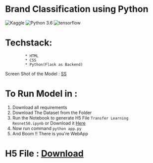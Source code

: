 
# Brand Classification using Python

![Kaggle](https://img.shields.io/badge/Dataset-Kaggle-blue.svg) ![Python 3.6](https://img.shields.io/badge/Python-3.6-brightgreen.svg) ![tensorflow](https://img.shields.io/badge/Library-Tensorflow-orange.svg)


# Techstack: 
             * HTML
             * CSS
             * Python(Flask as Backend)
             

Screen Shot of the Model : [SS](Lambo.png)


# To Run Model in :
1. Download all requirements
2. Download The Dataset from the Folder
3. Run the Notebook to generate H5 File ```Transfer Learning Resnet50.ipynb``` or Download it [Here](https://drive.google.com/file/d/1PpazFQ8nNCi_MLUlYB0hnpKJoHV8ogZJ/view?usp=sharing)
4. Now run command ```python app.py```
5. And Boom !! There is you're WebApp





# H5 File : [Download](https://drive.google.com/file/d/1PpazFQ8nNCi_MLUlYB0hnpKJoHV8ogZJ/view?usp=sharing)
